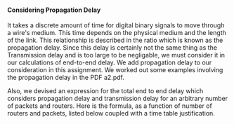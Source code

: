 #### Considering Propagation Delay


It takes a discrete amount of time for digital binary signals to move through a wire's medium. 
This time depends on the physical medium  and the length of the link. This relationship 
is described in the ratio which is known as the propagation delay. Since this delay is certainly 
not the same thing as the Transmission delay and is too large to be negligable, we must consider it 
in our calculations of end-to-end delay. We add propagation delay to our consideration in this assignment.
We worked out some examples involving the propagation delay in the PDF a2.pdf. 


Also, we devised an expression for the total end to end delay which considers propagation delay 
and transmission delay for an arbitrary number of packets and routers. Here is the formula, 
as a function of number of routers and packets, listed below coupled with a time table justification.


